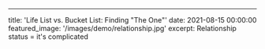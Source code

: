 ---
title: 'Life List vs. Bucket List: Finding "The One"'
date: 2021-08-15 00:00:00
featured_image: '/images/demo/relationship.jpg'
excerpt: Relationship status = it's complicated
